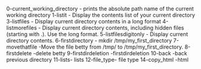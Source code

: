 0-current_working_directory - prints the absolute path name of the current working directory
1-listit - Display the contents list of your current directory
3-listfiles - Display current directory contents in a long format
4-listmorefiles - Display current directory contents, including hidden files (starting with .). Use the long format.
5-listfilesdigitonly - Display current directory contents.
6-firstdirectory - mkdir /tmp/my_first_directory
7-movethatfile -Move the file betty from /tmp/ to /tmp/my_first_directory.
8-firstdelete -delete betty
9-firstdirdeletion -firstdirdeletion
10-back -back previous directory
11-lists- lists
12-file_type- file type
14-copy_html -html
